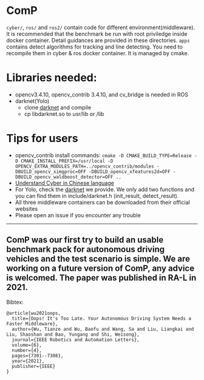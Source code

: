 # ComP
`cyber/`, `ros/` and `ros2/` contain code for different environment(middleware). It is recommended that the benchmark be run with root priviledge inside docker container. Detail guidances are provided in these directories.
`apps` contains detect algorithms for tracking and line detecting. You need to recompile them in cyber & ros docker container. It is managed by cmake.

# Libraries needed:
- opencv3.4.10, opencv_contrib 3.4.10, and cv_bridge is needed in ROS
- darknet(Yolo)
  - clone [darknet](https://github.com/wutianze/darknet) and compile
  - cp libdarknet.so to usr/lib or /lib


# Tips for users
- opencv_contrib install commands: `cmake -D CMAKE_BUILD_TYPE=Release -D CMAKE_INSTALL_PREFIX=/usr/local -D OPENCV_EXTRA_MODULES_PATH=../opencv_contrib/modules -DBUILD_opencv_ximgproc=OFF -DBUILD_opencv_xfeatures2d=OFF -DBUILD_opencv_waldboost_detector=OFF ..`
- [Understand Cyber in Chinese language](https://blog.csdn.net/qq_25762163/category_9599333.html)
- For Yolo, check the [darknet](https://github.com/wutianze/darknet) we provide. We only add two functions and you can find them in include/darknet.h (init_result, detect_result).
- All three middleware containers can be downloaded from their official websites
- Please open an issue if you encounter any trouble

---
## ComP was our first try to build an usable benchmark pack for autonomous driving vehicles and the test scenario is simple. We are working on a future version of ComP, any advice is welcomed. The paper was published in RA-L in 2021.  
Bibtex:
```
@article{wu2021oops,
  title={Oops! It's Too Late. Your Autonomous Driving System Needs a Faster Middleware},
  author={Wu, Tianze and Wu, Baofu and Wang, Sa and Liu, Liangkai and Liu, Shaoshan and Bao, Yungang and Shi, Weisong},
  journal={IEEE Robotics and Automation Letters},
  volume={6},
  number={4},
  pages={7301--7308},
  year={2021},
  publisher={IEEE}
}
```

